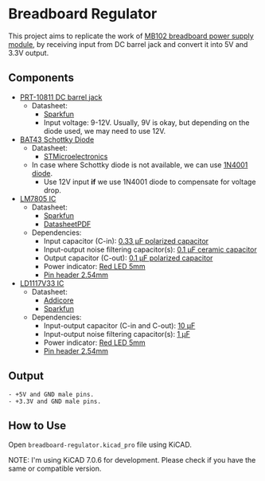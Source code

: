 # Breadboard Regulator

This project aims to replicate the work of [MB102 breadboard power supply module](https://microcontrollerslab.com/mb102-breadboard-power-supply-module-pinout-and-how-to-use-it/), by receiving input from DC barrel jack and convert it into 5V and 3.3V output.

## Components

- [PRT-10811 DC barrel jack](https://www.tokopedia.com/freelab/socket-dc-in-female-jack-dc-barrel-soket-5-5x2-1mm-pcb)
    - Datasheet:
        - [Sparkfun](https://cdn.sparkfun.com/datasheets/Prototyping/18742.pdf)
        - Input voltage: 9-12V. Usually, 9V is okay, but depending on the diode used, we may need to use 12V.
- [BAT43 Schottky Diode](https://www.tokopedia.com/elantech/bat43-dioda-vishay-small-signal-schottky-diode-bat-43-elantech)
    - Datasheet:
        - [STMicroelectronics](https://www.st.com/resource/en/datasheet/bat42.pdf)
    - In case where Schottky diode is not available, we can use [1N4001 diode](www.tokopedia.com/starlectric/dioda-in4001-1n-4001-in-4001-diode-1n4001).
        - Use 12V input **if** we use 1N4001 diode to compensate for voltage drop.
- [LM7805 IC](https://www.tokopedia.com/rajaavr/ic-regulator-7805-l7805cv-lm7805-voltage-regulator-5-volt)
    - Datasheet:
        - [Sparkfun](https://www.sparkfun.com/datasheets/Components/LM7805.pdf)
        - [DatasheetPDF](https://datasheetspdf.com/pdf-file/766812/ThinkiSemiconductor/LM7805/1)
    - Dependencies:
        - Input capacitor (C-in): [0.33 μF polarized capacitor](https://www.tokopedia.com/elantech/elco-0-33uf-50v-nichicon-fg-fine-gold-0-33-uf-kapasitor-elantech)
        - Input-output noise filtering capacitor(s): [0.1 μF ceramic capacitor](https://www.tokopedia.com/cncstorebandung/10pcs-capacitor-ceramic-kapasitor-keramik-100nf-104-0-1uf-50v-10pcs)
        - Output capacitor (C-out): [0.1 μF polarized capacitor](https://www.tokopedia.com/elantech/elco-0-1uf-50v-nichicon-fg-fine-gold-0-1-uf-kapasitor-elantech-fw)
        - Power indicator: [Red LED 5mm](https://www.tokopedia.com/starlectric/led-5mm-merah-5pcs-pack)
        - [Pin header 2.54mm](https://www.tokopedia.com/starlectric/header-pin-1x40-40pin-male)
- [LD1117V33 IC](https://www.tokopedia.com/ecadio/ic-regulator-33v-ld1117v33-ld33v)
    - Datasheet:
        - [Addicore](http://www.st.com/st-web-ui/static/active/en/resource/technical/document/datasheet/CD00000544.pdf)
        - [Sparkfun](https://www.sparkfun.com/datasheets/Components/LD1117V33.pdf)
    - Dependencies:
        - Input-output capacitor (C-in and C-out): [10 μF](https://www.tokopedia.com/elantech/elco-10uf-50v-nichicon-fw-gold-10-uf-kapasitor-capacitor-elantech)
        - Input-output noise filtering capacitor(s): [1 μF](https://www.tokopedia.com/elantech/1uf-105-mlcc-multilayer-ceramic-capacitor-1-uf-kapasitor-elantech)
        - Power indicator: [Red LED 5mm](https://www.tokopedia.com/starlectric/led-5mm-merah-5pcs-pack)
        - [Pin header 2.54mm](https://www.tokopedia.com/starlectric/header-pin-1x40-40pin-male)

## Output

    - +5V and GND male pins.
    - +3.3V and GND male pins.

## How to Use

Open `breadboard-regulator.kicad_pro` file using KiCAD.

NOTE: I'm using KiCAD 7.0.6 for development. Please check if you have the same or compatible version.
